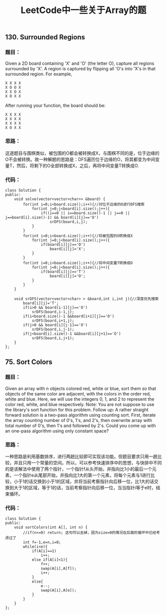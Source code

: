 ﻿---
layout: post
title: LeetCode中一些关于Array的题
---

##  130. Surrounded Regions
### **题目：**
Given a 2D board containing 'X' and 'O' (the letter O), capture all regions surrounded by 'X'.
A region is captured by flipping all 'O's into 'X's in that surrounded region.
For example,
```
X X X X
X O O X
X X O X
X O X X
```
After running your function, the board should be:

```
X X X X
X X X X
X X X X
X O X X
```
### **思路：**
这道题目与围棋类似，被包围的O都会被转换成X，与围棋不同的是，位于边缘的O不会被转换。故一种解题的思路是：DFS遍历位于边缘的O，将其都变为中间变量T，然后，将剩下的O全部转换成X，之后，再将中间变量T转换成O.

### **代码：**
```
class Solution {
public:
    void solve(vector<vector<char>> &board) {
        for(int i=0;i<board.size();i++){//对位于边缘的O进行DFS搜索
            for(int j=0;j<board[i].size();j++){
                if((i==0 || i==board.size()-1 || j==0 || j==board[i].size()-1) && board[i][j]=='O')
                    srDFS(board,i,j);
            }
        } 
        for(int i=0;i<board.size();i++){//将被包围的O转换成X
            for(int j=0;j<board[i].size();j++){
                if(board[i][j]=='O')
                    board[i][j]='X';
            }            
        }
        for(int i=0;i<board.size();i++){//将中间变量T转换成O
            for(int j=0;j<board[i].size();j++){
                if(board[i][j]=='T')
                    board[i][j]='O';
            }            
        }
    }
    
    void srDFS(vector<vector<char> > &board,int i,int j){//深度优先搜索
        board[i][j]='T';
        if(i>0 && board[i-1][j]=='O')
            srDFS(board,i-1,j);
        if(i<board.size()-1 &&board[i+1][j]=='O')
            srDFS(board,i+1,j);
        if(j>0 && board[i][j-1]=='O')
            srDFS(board,i,j-1);
        if(j<board[i].size()-1 &&board[i][j+1]=='O')
            srDFS(board,i,j+1);
    }
};
```

##  75. Sort Colors
### **题目：**
Given an array with n objects colored red, white or blue, sort them so that objects of the same color are adjacent, with the colors in the order red, white and blue.
Here, we will use the integers 0, 1, and 2 to represent the color red, white, and blue respectively.
Note:
You are not suppose to use the library's sort function for this problem.
Follow up:
A rather straight forward solution is a two-pass algorithm using counting sort.
First, iterate the array counting number of 0's, 1's, and 2's, then overwrite array with total number of 0's, then 1's and followed by 2's.
Could you come up with an one-pass algorithm using only constant space?

### **思路：**
一种思路是利用基数排序，进行两趟比较即可实现该功能。但题目要求只用一趟比较，并且只用一个常量的空间。所以，可以参考快速排序中的思想，与快排中不同的是该解法中使用了两个指针，一个指针f从头开始，并指向比1小的最后一个元素，一个指针e从尾部开始，并指向比1大的第一个元素，将每个元素与1进行比较，小于1的话交换到小于1的区域，并将当前考察指针向后移一位，比1大的话交换到大于1的区域，等于1的话，当前考察指针向后移一位，当当指针i等于e时，结束循环。

### **代码：**
```
class Solution {
public:
    void sortColors(int A[], int n) {
        //if(n<=0) return; 这句可以去掉，因为size=0的情况在后面的循环中已经考虑过了
        int f=-1,e=n,i=0;
        while(i<e){
            if(A[i]==1)
                i++;
            else if(A[i]<1){
                f++;
                swap(A[i],A[f]);
                i++;
            }
            else{
                e--;
                swap(A[i],A[e]);
            }
        }
    }
};
```